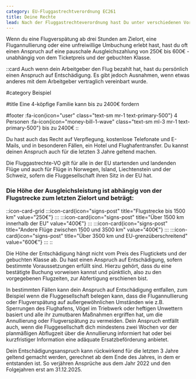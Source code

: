 ```yaml
---
category: EU-Fluggastrechtverordnung EC261
title: Deine Rechte
lead: Nach der Fluggastrechteverordnung hast Du unter verschiedenen Voraussetzungen ein Recht auf Entschädigung.
---
```

Wenn du eine Flugverspätung ab drei Stunden am Zielort, eine Flugannullierung oder eine unfreiwillige Umbuchung erlebt hast, hast du oft einen Anspruch auf eine pauschale Ausgleichszahlung von 250€ bis 600€ - unabhängig von dem Ticketpreis und der gebuchten Klasse.

::card
Auch wenn dein Arbeitgeber den Flug bezahlt hat, hast du persönlich einen Anspruch auf Entschädigung. Es gibt jedoch Ausnahmen, wenn etwas anderes mit dem Arbeitgeber vertraglich vereinbart wurde.

#category
Beispiel

#title
Eine 4-köpfige Familie kann bis zu 2400€ fordern

#footer
:fa-icon{icon="user" class="text-sm mr-1 text-primary-500"} 4 Personen :fa-icon{icon="money-bill-1-wave" class="text-sm ml-3 mr-1 text-primary-500"} bis zu 2400€
::

Du hast auch das Recht auf Verpflegung, kostenlose Telefonate und E-Mails, und in besonderen Fällen, ein Hotel und Flughafentransfer. Du kannst deinen Anspruch auch für die letzten 3 Jahre geltend machen.

Die Fluggastrechte-VO gilt für alle in der EU startenden und landenden Flüge und auch für Flüge in Norwegen, Island, Liechtenstein und der Schweiz, sofern die Fluggesellschaft ihren Sitz in der EU hat.


### Die Höhe der Ausgleichsleistung ist abhängig von der Flugstrecke zum letzten Zielort und beträgt:

::icon-card-grid
	:::icon-card{icon="signs-post" title="Flugstrecke bis 1500 km" value="250€"}
	:::
	:::icon-card{icon="signs-post" title="Über 1500 km innerhalb der EU" value="400€"}
	:::
	:::icon-card{icon="signs-post" title="Andere Flüge zwischen 1500 und 3500 km" value="400€"}
	:::
	:::icon-card{icon="signs-post" title="Über 3500 km und EU-grenzüberschreitend" value="600€"}
	:::
::

Die Höhe der Entschädigung hängt nicht vom Preis des Flugtickets und der gebuchten Klasse ab. Du hast einen Anspruch auf Entschädigung, sofern bestimmte Voraussetzungen erfüllt sind. Hierzu gehört, dass du eine bestätigte Buchung vorweisen kannst und pünktlich, also zu den vorgegebenen Flugzeiten, zur Abfertigung erschienen bist.

In bestimmten Fällen kann dein Anspruch auf Entschädigung entfallen, zum Beispiel wenn die Fluggesellschaft belegen kann, dass die Flugannullierung oder Flugverspätung auf außergewöhnlichen Umständen wie z.B. Sperrungen des Flughafens, Vögel im Triebwerk oder heftigen Unwettern basiert und alle ihr zumutbaren Maßnahmen ergriffen hat, um die Annullierung oder Flugverspätung zu vermeiden. Dein Anspruch entfällt auch, wenn die Fluggesellschaft dich mindestens zwei Wochen vor der planmäßigen Abflugzeit über die Annullierung informiert hat oder bei kurzfristiger Information eine adäquate Ersatzbeförderung anbietet.

Dein Entschädigungsanspruch kann rückwirkend für die letzten 3 Jahre geltend gemacht werden, gerechnet ab dem Ende des Jahres, in dem er entstanden ist. So verjähren Ansprüche aus dem Jahr 2022 und den Folgejahren erst am 31.12.2025.
